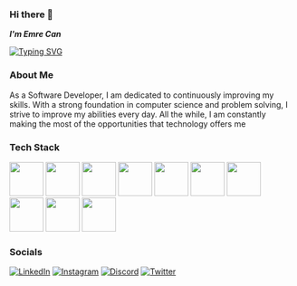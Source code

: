 ### Hi there 👋 
**_I'm Emre Can_**

[![Typing SVG](https://readme-typing-svg.demolab.com?font=Fira+Code&weight=500&size=22&pause=1000&background=FFFFFF00&width=435&lines=Computer+Engineer+Student;Full+Stack+Developer;Software+Engineer)](https://git.io/typing-svg)

### About Me

As a Software Developer, I am dedicated to continuously improving my skills. With a strong foundation in computer science and problem solving, I strive to improve my abilities every day. All the while, I am constantly making the most of the opportunities that technology offers me

### Tech Stack 

<img style="height: 60px;" src="https://cdn.jsdelivr.net/gh/devicons/devicon/icons/java/java-original-wordmark.svg" /> <img style="height: 60px;" src="https://cdn.jsdelivr.net/gh/devicons/devicon/icons/csharp/csharp-original.svg" /> <img style="height: 60px;" src="https://cdn.jsdelivr.net/gh/devicons/devicon/icons/angularjs/angularjs-original.svg" /> <img style="height: 60px;" src="https://cdn.jsdelivr.net/gh/devicons/devicon/icons/dot-net/dot-net-original-wordmark.svg" /> <img style="height: 60px;" src="https://cdn.jsdelivr.net/gh/devicons/devicon/icons/spring/spring-original.svg" /> <img style="height: 60px;" src="https://cdn.jsdelivr.net/gh/devicons/devicon/icons/mysql/mysql-plain-wordmark.svg" /> <img style="height: 60px;" src="https://cdn.jsdelivr.net/gh/devicons/devicon/icons/postgresql/postgresql-original-wordmark.svg" /> <img style="height: 60px;" src="https://cdn.jsdelivr.net/gh/devicons/devicon/icons/javascript/javascript-original.svg" /> <img style="height: 60px;" src="https://cdn.jsdelivr.net/gh/devicons/devicon/icons/html5/html5-original-wordmark.svg" /> <img style="height: 60px;" src="https://cdn.jsdelivr.net/gh/devicons/devicon/icons/css3/css3-original-wordmark.svg" /> 





### Socials

[![LinkedIn](https://img.shields.io/badge/LinkedIn-%230077B5.svg?logo=linkedin&logoColor=white)](https://www.linkedin.com/in/emre-can-%C3%A7akir-6a1a8020b/) 
[![Instagram](https://img.shields.io/badge/Instagram-%23E4405F.svg?logo=Instagram&logoColor=white)](https://www.instagram.com/emreecann28/) 
[![Discord](https://img.shields.io/badge/Discord-%237289DA.svg?logo=discord&logoColor=white)](https://discord.gg/TheMrE#0158) 
[![Twitter](https://img.shields.io/badge/Twitter-%231DA1F2.svg?logo=Twitter&logoColor=white)](https://twitter.com/TheMrE28) 



